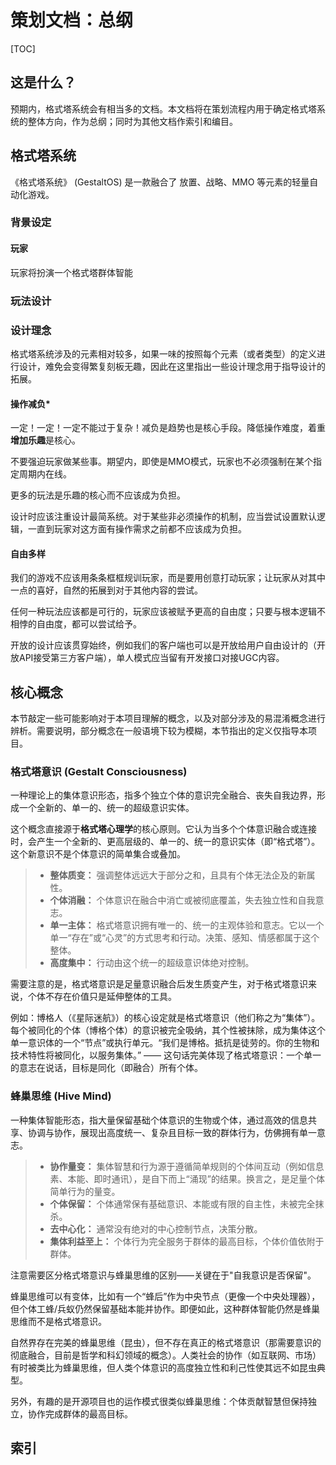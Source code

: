 # 策划文档：总纲

[TOC]

## 这是什么？

预期内，格式塔系统会有相当多的文档。本文档将在策划流程内用于确定格式塔系统的整体方向，作为总纲；同时为其他文档作索引和编目。

## 格式塔系统

《格式塔系统》 (GestaltOS) 是一款融合了 放置、战略、MMO 等元素的轻量自动化游戏。

### 背景设定

#### 玩家

玩家将扮演一个格式塔群体智能

### 玩法设计



### 设计理念

格式塔系统涉及的元素相对较多，如果一味的按照每个元素（或者类型）的定义进行设计，难免会变得繁复刻板无趣，因此在这里指出一些设计理念用于指导设计的拓展。

#### 操作减负*

一定！一定！一定不能过于复杂！减负是趋势也是核心手段。降低操作难度，着重**增加乐趣**是核心。

不要强迫玩家做某些事。期望内，即使是MMO模式，玩家也不必须强制在某个指定周期内在线。

更多的玩法是乐趣的核心而不应该成为负担。

设计时应该注重设计最简系统。对于某些非必须操作的机制，应当尝试设置默认逻辑，一直到玩家对这方面有操作需求之前都不应该成为负担。

#### 自由多样

我们的游戏不应该用条条框框规训玩家，而是要用创意打动玩家；让玩家从对其中一点的喜好，自然的拓展到对于其他内容的尝试。

任何一种玩法应该都是可行的，玩家应该被赋予更高的自由度；只要与根本逻辑不相悖的自由度，都可以尝试给予。

开放的设计应该贯穿始终，例如我们的客户端也可以是开放给用户自由设计的（开放API接受第三方客户端），单人模式应当留有开发接口对接UGC内容。

## 核心概念

本节敲定一些可能影响对于本项目理解的概念，以及对部分涉及的易混淆概念进行辨析。需要说明，部分概念在一般语境下较为模糊，本节指出的定义仅指导本项目。

### 格式塔意识 (Gestalt Consciousness)

一种理论上的集体意识形态，指多个独立个体的意识完全融合、丧失自我边界，形成一个全新的、单一的、统一的超级意识实体。

这个概念直接源于**格式塔心理学**的核心原则。它认为当多个个体意识融合或连接时，会产生一个全新的、更高层级的、单一的、统一的意识实体（即“格式塔”）。这个新意识不是个体意识的简单集合或叠加。

> - **整体质变：** 强调整体远远大于部分之和，且具有个体无法企及的新属性。
> - **个体消融：** 个体意识在融合中消亡或被彻底覆盖，失去独立性和自我意志。
> - **单一主体：** 格式塔意识拥有唯一的、统一的主观体验和意志。它以一个单一“存在”或“心灵”的方式思考和行动。决策、感知、情感都属于这个整体。
> - **高度集中：** 行动由这个统一的超级意识体绝对控制。

需要注意的是，格式塔意识是足量意识融合后发生质变产生，对于格式塔意识来说，个体不存在价值只是延伸整体的工具。

例如：博格人（《星际迷航》）的核心设定就是格式塔意识（他们称之为“集体”）。每个被同化的个体（博格个体）的意识被完全吸纳，其个性被抹除，成为集体这个单一意识体的一个“节点”或执行单元。“我们是博格。抵抗是徒劳的。你的生物和技术特性将被同化，以服务集体。” —— 这句话完美体现了格式塔意识：一个单一的意志在说话，目标是同化（即融合）所有个体。

### 蜂巢思维 (Hive Mind)

一种集体智能形态，指大量保留基础个体意识的生物或个体，通过高效的信息共享、协调与协作，展现出高度统一、复杂且目标一致的群体行为，仿佛拥有单一意志。

> - **协作量变：** 集体智慧和行为源于遵循简单规则的个体间互动（例如信息素、本能、即时通讯），是自下而上“涌现”的结果。换言之，是足量个体简单行为的量变。
> - **个体保留：** 个体通常保有基础意识、本能或有限的自主性，未被完全抹杀。
> - **去中心化：** 通常没有绝对的中心控制节点，决策分散。
> - **集体利益至上：** 个体行为完全服务于群体的最高目标，个体价值依附于群体。

注意需要区分格式塔意识与蜂巢思维的区别——关键在于"自我意识是否保留"。

蜂巢思维可以有变体，比如有一个“蜂后”作为中央节点（更像一个中央处理器），但个体工蜂/兵蚁仍然保留基础本能并协作。即便如此，这种群体智能仍然是蜂巢思维而不是格式塔意识。

自然界存在完美的蜂巢思维（昆虫），但不存在真正的格式塔意识（那需要意识的彻底融合，目前是哲学和科幻领域的概念）。人类社会的协作（如互联网、市场）有时被类比为蜂巢思维，但人类个体意识的高度独立性和利己性使其远不如昆虫典型。

另外，有趣的是开源项目也的运作模式很类似蜂巢思维：个体贡献智慧但保持独立，协作完成群体的最高目标。

## 索引
